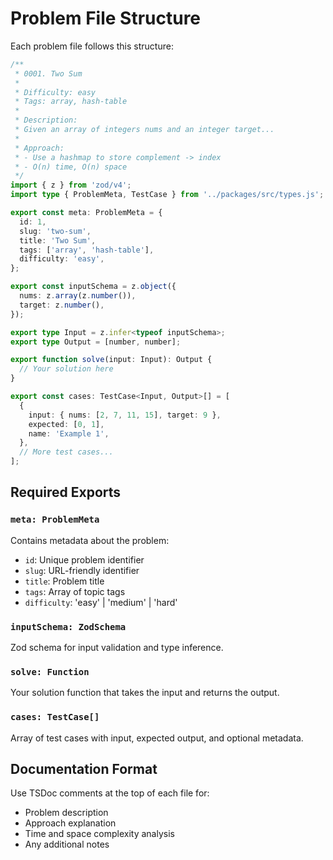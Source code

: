 # Problem File Structure

Each problem file follows this structure:

```typescript
/**
 * 0001. Two Sum
 *
 * Difficulty: easy
 * Tags: array, hash-table
 *
 * Description:
 * Given an array of integers nums and an integer target...
 *
 * Approach:
 * - Use a hashmap to store complement -> index
 * - O(n) time, O(n) space
 */
import { z } from 'zod/v4';
import type { ProblemMeta, TestCase } from '../packages/src/types.js';

export const meta: ProblemMeta = {
  id: 1,
  slug: 'two-sum',
  title: 'Two Sum',
  tags: ['array', 'hash-table'],
  difficulty: 'easy',
};

export const inputSchema = z.object({
  nums: z.array(z.number()),
  target: z.number(),
});

export type Input = z.infer<typeof inputSchema>;
export type Output = [number, number];

export function solve(input: Input): Output {
  // Your solution here
}

export const cases: TestCase<Input, Output>[] = [
  {
    input: { nums: [2, 7, 11, 15], target: 9 },
    expected: [0, 1],
    name: 'Example 1',
  },
  // More test cases...
];
```

## Required Exports

### `meta: ProblemMeta`

Contains metadata about the problem:

- `id`: Unique problem identifier
- `slug`: URL-friendly identifier
- `title`: Problem title
- `tags`: Array of topic tags
- `difficulty`: 'easy' | 'medium' | 'hard'

### `inputSchema: ZodSchema`

Zod schema for input validation and type inference.

### `solve: Function`

Your solution function that takes the input and returns the output.

### `cases: TestCase[]`

Array of test cases with input, expected output, and optional metadata.

## Documentation Format

Use TSDoc comments at the top of each file for:

- Problem description
- Approach explanation
- Time and space complexity analysis
- Any additional notes

